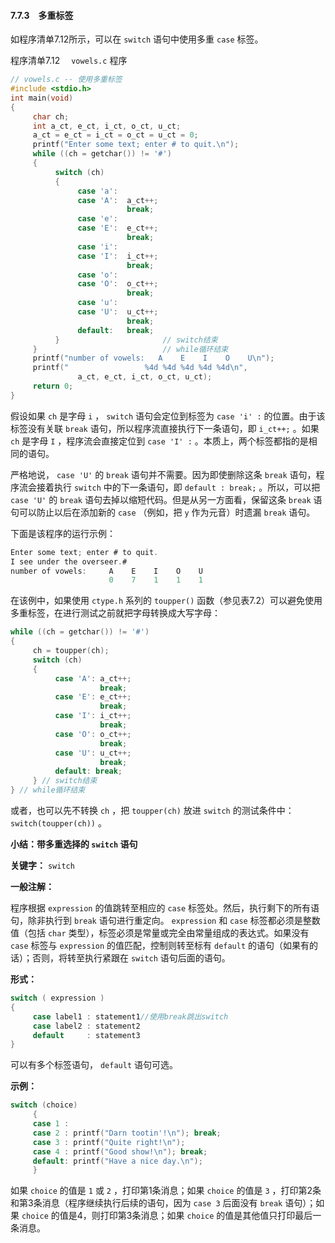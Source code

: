 #### 7.7.3　多重标签

如程序清单7.12所示，可以在 `switch` 语句中使用多重 `case` 标签。

程序清单7.12　 `vowels.c` 程序

```c
// vowels.c -- 使用多重标签
#include <stdio.h>
int main(void)
{
     char ch;
     int a_ct, e_ct, i_ct, o_ct, u_ct;
     a_ct = e_ct = i_ct = o_ct = u_ct = 0;
     printf("Enter some text; enter # to quit.\n");
     while ((ch = getchar()) != '#')
     {
          switch (ch)
          {
               case 'a':
               case 'A':  a_ct++;
                          break;
               case 'e':
               case 'E':  e_ct++;
                          break;
               case 'i':
               case 'I':  i_ct++;
                          break;
               case 'o':
               case 'O':  o_ct++;
                          break;
               case 'u':
               case 'U':  u_ct++;
                          break;
               default:   break;
          }                       // switch结束
     }                            // while循环结束
     printf("number of vowels:   A    E    I    O    U\n");
     printf("                 %4d %4d %4d %4d %4d\n",
               a_ct, e_ct, i_ct, o_ct, u_ct);
     return 0;
}
```

假设如果 `ch` 是字母 `i` ， `switch` 语句会定位到标签为 `case 'i' :` 的位置。由于该标签没有关联 `break` 语句，所以程序流直接执行下一条语句，即 `i_ct++;` 。如果 `ch` 是字母 `I` ，程序流会直接定位到 `case 'I' :` 。本质上，两个标签都指的是相同的语句。

严格地说， `case 'U'` 的 `break` 语句并不需要。因为即使删除这条 `break` 语句，程序流会接着执行 `switch` 中的下一条语句，即 `default : break;` 。所以，可以把 `case 'U'` 的 `break` 语句去掉以缩短代码。但是从另一方面看，保留这条 `break` 语句可以防止以后在添加新的 `case` （例如，把 `y` 作为元音）时遗漏 `break` 语句。

下面是该程序的运行示例：

```c
Enter some text; enter # to quit.
I see under the overseer.#
number of vowels:     A    E    I    O    U
                      0    7    1    1    1

```

在该例中，如果使用 `ctype.h` 系列的 `toupper()` 函数（参见表7.2）可以避免使用多重标签，在进行测试之前就把字母转换成大写字母：

```c
while ((ch = getchar()) != '#')
{
     ch = toupper(ch);
     switch (ch)
     {
          case 'A': a_ct++;
                    break;
          case 'E': e_ct++;
                    break;
          case 'I': i_ct++;
                    break;
          case 'O': o_ct++;
                    break;
          case 'U': u_ct++;
                    break;
          default: break;
     } // switch结束
} // while循环结束
```

或者，也可以先不转换 `ch` ，把 `toupper(ch)` 放进 `switch` 的测试条件中： `switch(toupper(ch))` 。



**小结：带多重选择的 `switch` 语句**

**关键字：**
`switch`

**一般注解：**

程序根据 `expression` 的值跳转至相应的 `case` 标签处。然后，执行剩下的所有语句，除非执行到 `break` 语句进行重定向。 `expression` 和 `case` 标签都必须是整数值（包括 `char` 类型），标签必须是常量或完全由常量组成的表达式。如果没有 `case` 标签与 `expression` 的值匹配，控制则转至标有 `default` 的语句（如果有的话）；否则，将转至执行紧跟在 `switch` 语句后面的语句。

**形式：**

```c
switch ( expression )
{
     case label1 : statement1//使用break跳出switch
     case label2 : statement2
     default     : statement3
}

```

可以有多个标签语句， `default` 语句可选。

**示例：**

```c
switch (choice)
     {
     case 1 :
     case 2 : printf("Darn tootin'!\n"); break;
     case 3 : printf("Quite right!\n");
     case 4 : printf("Good show!\n"); break;
     default: printf("Have a nice day.\n");
     }
```

如果 `choice` 的值是 `1` 或 `2` ，打印第1条消息；如果 `choice` 的值是 `3` ，打印第2条和第3条消息（程序继续执行后续的语句，因为 `case 3` 后面没有 `break` 语句）；如果 `choice` 的值是4，则打印第3条消息；如果 `choice` 的值是其他值只打印最后一条消息。



